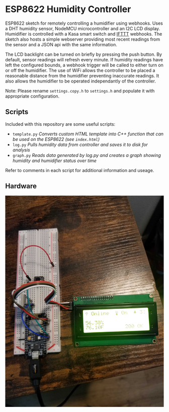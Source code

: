 # ESP8622 Humidity Controller

ESP8622 sketch for remotely controlling a humidifier using webhooks. Uses a DHT humidity sensor, NodeMCU microcontroller and an I2C LCD display. Humidifier is controlled with a Kasa smart switch and [IFTTT](https://ifttt.com/) webhooks. The sketch also hosts a simple webserver providing most recent readings from the sensor and a JSON api with the same information.

The LCD backlight can be turned on briefly by pressing the push button. By default, sensor readings will refresh every minute. If humidity readings have left the configured bounds, a webhook trigger will be called to either turn on or off the humidifier. The use of WiFi allows the controller to be placed a reasonable distance from the humidifier preventing inaccurate readings. It also allows the humidifier to be operated independantly of the controller.

Note: Please rename `settings.copy.h` to `settings.h` and populate it with appropriate configuration.

## Scripts

Included with this repository are some useful scripts:

-   `template.py` _Converts custom HTML template into C++ function that can be used on the ESP8622 (see `index.html`)_
-   `log.py` _Pulls humidity data from controller and saves it to disk for analysis_ 
-   `graph.py` _Reads data generated by log.py and creates a graph showing humidity and humidifier status over time_

Refer to comments in each script for additional information and useage.

## Hardware

![Hardware Setup](/hardware.jpg)